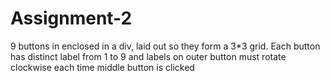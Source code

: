 # Assignment-2
 9 buttons in enclosed in a div, laid out so they form a 3*3 grid. Each button has distinct label from 1 to 9 and labels on outer button must rotate clockwise each time middle button is clicked
